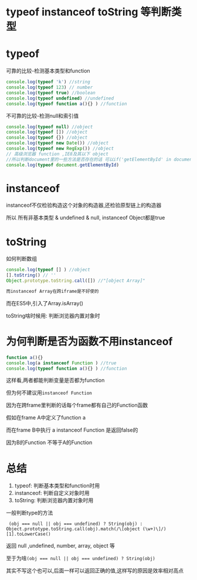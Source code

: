 # typeof instanceof toString 等判断类型

<!-- toc -->

# typeof 

可靠的比较-检测基本类型和function

```javascript
console.log(typeof 'k') //string
console.log(typeof 123) // number
console.log(typeof true) //boolean
console.log(typeof undefined) //undefined
console.log(typeof function a(){} ) //function
```

不可靠的比较-检测null和索引值

```javascript
console.log(typeof null) //object
console.log(typeof []) //object
console.log(typeof {}) //object
console.log(typeof new Date()) //object
console.log(typeof new RegExp()) //object
// 高级浏览器 function ,IE8及其以下 object
//所以判断document里的一些方法是否存在的话 可以if('getElementById' in document)
console.log(typeof document.getElementById) 

```

# instanceof 

instanceof不仅检验构造这个对象的构造器,还检验原型链上的构造器

所以 所有非基本类型 & undefined & null, instanceof Object都是true


# toString

如何判断数组

```javascript
console.log(typeof [] ) //object
[].toString() // ''
Object.prototype.toString.call([]) //"[object Array]"

而instanceof Array在跨iframe是不好使的
```
而在ES5中,引入了Array.isArray()

toString啥时候用: 判断浏览器内置对象时

# 为何判断是否为函数不用instanceof

```javascript
function a(){}
console.log(a instanceof Function ) //true
console.log(typeof function a(){} ) //function
```

这样看,两者都能判断变量是否都为function

但为何不建议用`instanceof Function`

因为在跨frame里判断的话每个frame都有自己的Function函数

假如在frame A中定义了function a

而在frame B中执行 a instanceof Function 是返回false的

因为B的Function 不等于A的Function

# 总结

1. typeof: 判断基本类型和function时用
2. instanceof: 判断自定义对象时用
3. toString: 判断浏览器内置对象时用

一般判断type的方法

` (obj === null || obj === undefined) ? String(obj) : Object.prototype.toString.call(obj).match(/\[object (\w+)\]/)[1].toLowerCase()`

返回 null ,undefined, number, array, object 等

至于为啥`(obj === null || obj === undefined) ? String(obj) `

其实不写这个也可以,后面一样可以返回正确的值,这样写的原因是效率相对高点 


